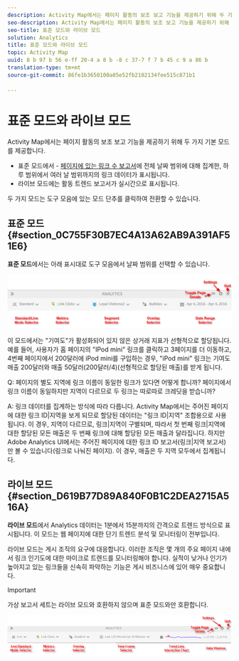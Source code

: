 ```yaml
---
description: Activity Map에서는 페이지 활동의 보조 보고 기능을 제공하기 위해 두 가지 기본 모드를 제공합니다.
seo-description: Activity Map에서는 페이지 활동의 보조 보고 기능을 제공하기 위해 두 가지 기본 모드를 제공합니다.
seo-title: 표준 모드와 라이브 모드
solution: Analytics
title: 표준 모드와 라이브 모드
topic: Activity Map
uuid: 8 b 97 b 56 e-ff 20-4 a 8 b -8 c 37-7 f 7 b 45 c 9 a 86 b
translation-type: tm+mt
source-git-commit: 86fe1b3650100a05e52fb2102134fee515c871b1

---
```



# 표준 모드와 라이브 모드

Activity Map에서는 페이지 활동의 보조 보고 기능을 제공하기 위해 두 가지 기본 모드를 제공합니다.

* 표준 모드에서 - [페이지에 있는 링크 수 보고서](/help/analyze/activity-map/activitymap-links-report.md)에 전체 날짜 범위에 대해 집계한, 하루 범위에서 여러 날 범위까지의 링크 데이터가 표시됩니다.
* 라이브 모드에는 활동 트렌드 보고서가 실시간으로 표시됩니다.

두 가지 모드는 도구 모음에 있는 모드 단추를 클릭하여 전환할 수 있습니다.

## 표준 모드 {#section_0C755F30B7EC4A13A62AB9A391AF51E6}

**표준 모드**&#x200B;에서는 아래 표시대로 도구 모음에서 날짜 범위를 선택할 수 있습니다.

![](assets/standard_mode.png)

이 모드에서는 "기여도"가 활성화되어 있지 않은 상거래 지표가 선형적으로 할당됩니다. 예를 들어, 사용자가 홈 페이지의 "IPod mini" 링크를 클릭하고 3페이지를 더 이동하고, 4번째 페이지에서 200달러에 iPod mini를 구입하는 경우, "iPod mini" 링크는 기여도 매출 200달러와 매출 50달러(200달러/4)(선형적으로 할당된 매출)를 받게 됩니다.

Q: 페이지의 별도 지역에 링크 이름이 동일한 링크가 있다면 어떻게 합니까? 페이지에서 링크 이름이 동일하지만 지역이 다르므로 두 링크는 따로따로 크레딧을 받습니까?

A: 링크 데이터를 집계하는 방식에 따라 다릅니다. Activity Map에서는 주어진 페이지에 대한 링크 ID|지역을 보게 되므로 할당된 데이터는 "링크 ID|지역" 조합용으로 사용됩니다. 이 경우, 지역이 다르므로, 링크|지역이 구별되며, 따라서 첫 번째 링크|지역에 대한 할당된 모든 매출은 두 번째 링크에 대해 할당된 모든 매출과 달라집니다. 하지만 Adobe Analytics UI에서는 주어진 페이지에 대한 링크 ID 보고서(링크|지역 보고서)만 볼 수 있습니다(링크로 나눠진 페이지). 이 경우, 매출은 두 지역 모두에서 집계됩니다.

## 라이브 모드 {#section_D619B77D89A840F0B1C2DEA2715A516A}

**라이브 모드**&#x200B;에서 Analytics 데이터는 1분에서 15분까지의 간격으로 트렌드 방식으로 표시됩니다. 이 모드는 웹 페이지에 대한 단기 트렌드 분석 및 모니터링이 전부입니다.

라이브 모드는 게시 조직의 요구에 대응합니다. 이러한 조직은 몇 개의 주요 페이지 내에서 링크 인기도에 대한 마이크로 트렌드를 모니터링해야 합니다. 실적이 낮거나 인기가 높아지고 있는 링크들을 신속히 파악하는 기능은 게시 비즈니스에 있어 매우 중요합니다.

>[!IMPORTANT]
>
>가상 보고서 세트는 라이브 모드와 호환하지 않으며 표준 모드와만 호환합니다.

![](assets/live_mode.png)

